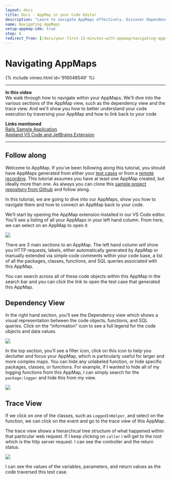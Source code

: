 ```yaml
---
layout: docs
title: Docs - AppMap in your Code Editor
description: "Learn to navigate AppMaps effectively. Discover Dependency and Trace views to enhance code understanding and execution analysis."
name: Navigating AppMaps
setup-appmap-ide: true
step: 6
redirect_from: [/docs/your-first-15-minutes-with-appmap/navigating-appmaps]
---
```


# Navigating AppMaps

{% include vimeo.html id='916048549' %}

---

**In this video**  
We walk through how to navigate within your AppMaps. We'll dive into the various sections of the AppMap view, such as the dependency view and the trace view. And we'll show you how to better understand your code execution by traversing your AppMap and how to link back to your code

**Links mentioned**  
[Rails Sample Application](https://github.com/land-of-apps/sample_app_6th_ed/tree/codespaces-devcontainer)  
[Appland VS Code and JetBrains Extension](https://appmap.io/get-appmap)

---

## Follow along

Welcome to AppMap. If you’ve been following along this tutorial, you should have AppMaps generated from either your [test cases](/docs/your-first-15-minutes-with-appmap/generate-appmaps-with-tests.html) or from a [remote recording](/docs/your-first-15-minutes-with-appmap/generate-appmaps-with-remote-recording.html). This tutorial assumes you have at least one AppMap created, but ideally more than one. As always you can clone this [sample project repository from Github](https://github.com/land-of-apps/sample_app_6th_ed/tree/codespaces-devcontainer) and follow along. 

In this tutorial, we are going to dive into our AppMaps, show you how to navigate them and how to connect an AppMap back to your code. 

We’ll start by opening the AppMap extension installed in our VS Code editor. You’ll see a listing of all your AppMaps in your left hand column. From here, we can select on an AppMap to open it. 

<img class="video-screenshot" src="/assets/img/docs/first-fifteen-minutes/appmap-view.webp"/>

There are 3 main sections to an AppMap. The left hand column will show you HTTP requests, labels, either automatically generated by AppMap or manually extended via simple code comments within your code base, a list of all the packages, classes, functions, and SQL queries associated with this AppMap. 

You can search across all of these code objects within this AppMap in the search bar and you can click the link to open the test case that generated this AppMap.

## Dependency View

In the right hand section, you’ll see the Dependency view which shows a visual representation between the code objects, functions, and SQL queries. Click on the “information” icon to see a full legend for the code objects and data values. 

<img class="video-screenshot" src="/assets/img/docs/first-fifteen-minutes/appmap-legend.webp"/>

In the top section, you’ll see a filter icon, click on this icon to help you declutter and focus your AppMap, which is particularly useful for larger and more complex maps. You can hide any unlabeled function, or hide specific packages, classes, or functions. For example, if I wanted to hide all of my logging functions from this AppMap, I can simply search for the `package:logger` and hide this from my view. 


<img class="video-screenshot" src="/assets/img/docs/first-fifteen-minutes/appmap-filter-view.webp"/>

## Trace View

If we click on one of the classes, such as `LoggedInHelper`, and select on the function, we can click on the event and go to the trace view of this AppMap. 

The trace view shows a hierarchical tree structure of what happened within that particular web request. If I keep clicking on `caller` i will get to the root which is the http server request. I can see the controller and the return status. 

<img class="video-screenshot" src="/assets/img/docs/first-fifteen-minutes/appmap-trace-view.webp"/>

I can see the values of the variables, parameters, and return values as the code traversed this test case.
